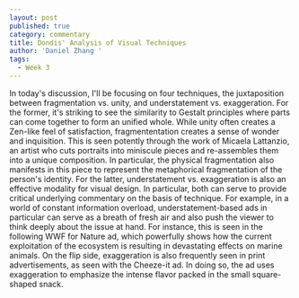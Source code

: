 ```yaml
---
layout: post
published: true
category: commentary
title: Dondis' Analysis of Visual Techniques
author: 'Daniel Zhang '
tags:
  - Week 3
---
```

In today's discussion, I'll be focusing on four techniques, the juxtaposition between fragmentation vs. unity, and understatement vs. exaggeration. For the former, it's striking to see the similarity to Gestalt principles where parts can come together to form an unified whole. While unity often creates a Zen-like feel of satisfaction, fragmententation creates a sense of wonder and inquisition. This is seen potently through the work of Micaela Lattanzio, an artist who cuts portraits into miniscule pieces and re-assembles them into a unique composition. In particular, the physical fragmentation also manifests in this piece to represent the metaphorical fragmentation of the person's identity.
For the latter, understatement vs. exaggeration is also an effective modality for visual design. In particular, both can serve to provide critical underlying commentary on the basis of technique. For example, in a world of constant information overload, understatement-based ads in particular can serve as a breath of fresh air and also push the viewer to think deeply about the issue at hand. For instance, this is seen in the following WWF for Nature ad, which powerfully shows how the current exploitation of the ecosystem is resulting in devastating effects on marine animals. On the flip side, exaggeration is also frequently seen in print advertisements, as seen with the Cheeze-it ad. In doing so, the ad uses exaggeration to emphasize the intense flavor packed in the small square-shaped snack.